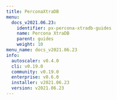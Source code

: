 ```yaml
---
title: PerconaXtraDB
menu:
  docs_v2021.06.23:
    identifier: px-percona-xtradb-guides
    name: Percona XtraDB
    parent: guides
    weight: 10
menu_name: docs_v2021.06.23
info:
  autoscaler: v0.4.0
  cli: v0.19.0
  community: v0.19.0
  enterprise: v0.6.0
  installer: v2021.06.23
  version: v2021.06.23
---
```


